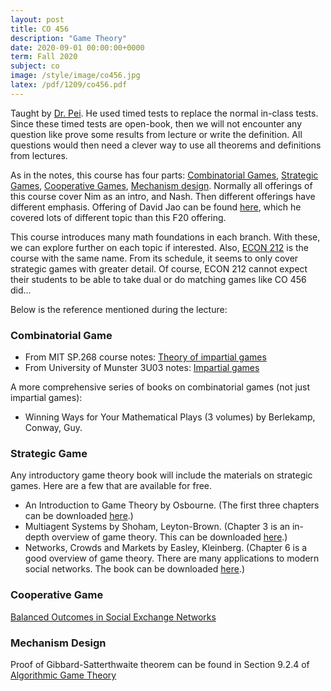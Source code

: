 ```yaml
---
layout: post
title: CO 456
description: "Game Theory"
date: 2020-09-01 00:00:00+0000
term: Fall 2020
subject: co
image: /style/image/co456.jpg
latex: /pdf/1209/co456.pdf
---
```





Taught by [Dr. Pei](http://www.math.uwaterloo.ca/~mpei/). He used timed tests to replace the normal in-class tests. Since these timed tests are open-book, then we will not encounter any question like prove some results from lecture or write the definition. All questions would then need a clever way to use all theorems and definitions from lectures.

As in the notes, this course has four parts:  [Combinatorial Games](https://www.ics.uci.edu/~eppstein/cgt/),  [Strategic Games](https://en.wikipedia.org/wiki/Strategy_(game_theory)),  [Cooperative Games](https://en.wikipedia.org/wiki/Cooperative_game_theory), [Mechanism design](http://timroughgarden.org/f13/f13.html). Normally all offerings of this course cover Nim as an intro, and Nash. Then different offerings have different emphasis. Offering of David Jao can be found [here](https://djao.math.uwaterloo.ca/w/CO_456:_Introduction_to_Game_Theory_%28Fall_2016%29), which he covered lots of different topic than this F20 offering.

This course introduces many math foundations in each branch. With these, we can explore further on each topic if interested. Also, [ECON 212](/econ212) is the course with the same name.  From its schedule, it seems to only cover strategic games with greater detail. Of course, ECON 212 cannot expect their students to be able to take dual or do matching games like CO 456 did...

Below is the reference mentioned during the lecture:

### Combinatorial Game

- From MIT SP.268 course notes: [Theory of impartial games](http://web.mit.edu/sp.268/www/nim.pdf)
- From University of Munster 3U03 notes: [Impartial games](https://ivv5hpp.uni-muenster.de/u/baysm/teaching/3u03/notes/14-games.pdf)

A more comprehensive series of books on combinatorial games (not just impartial games):

- Winning Ways for Your Mathematical Plays (3 volumes) by Berlekamp, Conway, Guy.

### Strategic Game

Any introductory game theory book will include the materials on strategic games. Here are a few that are available for free.

- An Introduction to Game Theory by Osbourne. (The first three chapters can be downloaded [here](https://www.economics.utoronto.ca/osborne/igt/).)
- Multiagent Systems by Shoham, Leyton-Brown. (Chapter 3 is an in-depth overview of game theory. This can be downloaded [here](http://www.masfoundations.org/download.html).)
- Networks, Crowds and Markets by Easley, Kleinberg. (Chapter 6 is a good overview of game theory. There are many applications to modern social networks. The book can be downloaded [here](http://www.cs.cornell.edu/home/kleinber/networks-book/).)

### Cooperative Game

[Balanced Outcomes in Social Exchange Networks](https://www.cs.cornell.edu/home/kleinber/stoc08-exchange.pdf)

### Mechanism Design

Proof of Gibbard-Satterthwaite theorem can be found in Section 9.2.4 of [Algorithmic Game Theory](https://www.cs.cmu.edu/~sandholm/cs15-892F13/algorithmic-game-theory.pdf)

